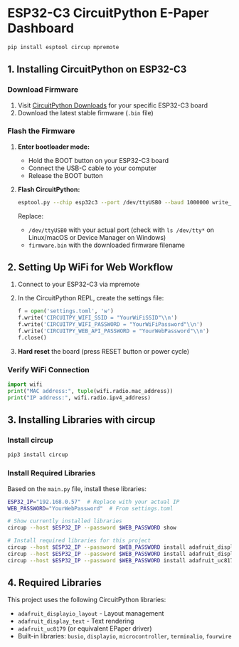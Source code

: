 # ESP32-C3 CircuitPython E-Paper Dashboard

```bash
pip install esptool circup mpremote
```

## 1. Installing CircuitPython on ESP32-C3

### Download Firmware

1. Visit [CircuitPython Downloads](https://circuitpython.org/board/seeed_xiao_esp32c3/) for your specific ESP32-C3 board
2. Download the latest stable firmware (`.bin` file)

### Flash the Firmware

1. **Enter bootloader mode:**
   - Hold the BOOT button on your ESP32-C3 board
   - Connect the USB-C cable to your computer
   - Release the BOOT button

2. **Flash CircuitPython:**
   ```bash
   esptool.py --chip esp32c3 --port /dev/ttyUSB0 --baud 1000000 write_flash -z 0x0 firmware.bin
   ```

   Replace:
   - `/dev/ttyUSB0` with your actual port (check with `ls /dev/tty*` on Linux/macOS or Device Manager on Windows)
   - `firmware.bin` with the downloaded firmware filename

## 2. Setting Up WiFi for Web Workflow

1. Connect to your ESP32-C3 via mpremote
2. In the CircuitPython REPL, create the settings file:
   ```python
   f = open('settings.toml', 'w')
   f.write('CIRCUITPY_WIFI_SSID = "YourWiFiSSID"\\n')
   f.write('CIRCUITPY_WIFI_PASSWORD = "YourWiFiPassword"\\n')
   f.write('CIRCUITPY_WEB_API_PASSWORD = "YourWebPassword"\\n')
   f.close()
   ```

3. **Hard reset** the board (press RESET button or power cycle)

### Verify WiFi Connection

```python
import wifi
print("MAC address:", tuple(wifi.radio.mac_address))
print("IP address:", wifi.radio.ipv4_address)
```

## 3. Installing Libraries with circup

### Install circup

```bash
pip3 install circup
```

### Install Required Libraries

Based on the `main.py` file, install these libraries:

```bash
ESP32_IP="192.168.0.57"  # Replace with your actual IP
WEB_PASSWORD="YourWebPassword"  # From settings.toml

# Show currently installed libraries
circup --host $ESP32_IP --password $WEB_PASSWORD show

# Install required libraries for this project
circup --host $ESP32_IP --password $WEB_PASSWORD install adafruit_displayio_layout
circup --host $ESP32_IP --password $WEB_PASSWORD install adafruit_display_text
circup --host $ESP32_IP --password $WEB_PASSWORD install adafruit_uc8179
```

## 4. Required Libraries

This project uses the following CircuitPython libraries:

- `adafruit_displayio_layout` - Layout management
- `adafruit_display_text` - Text rendering
- `adafruit_uc8179` (or equivalent EPaper driver)
- Built-in libraries: `busio`, `displayio`, `microcontroller`, `terminalio`, `fourwire`
